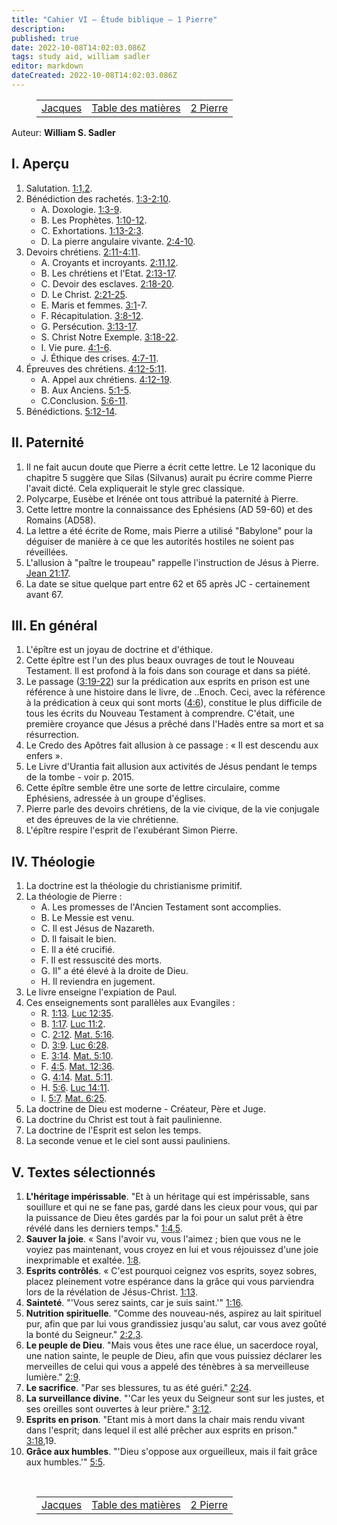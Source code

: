 ```yaml
---
title: "Cahier VI — Étude biblique — 1 Pierre"
description: 
published: true
date: 2022-10-08T14:02:03.086Z
tags: study aid, william sadler
editor: markdown
dateCreated: 2022-10-08T14:02:03.086Z
---
```


<figure class="table chapter-navigator">
	<table>
		<tbody>
		<tr>
			<td><a href="/fr/article/William_S_Sadler/Workbook_6_Bible_Study/Study_2_17_James">Jacques</a></td>
			<td><a href="/fr/article/William_S_Sadler/Workbook_6_Bible_Study/Index">Table des matières</a></td>
			<td><a href="/fr/article/William_S_Sadler/Workbook_6_Bible_Study/Study_2_19_2Peter">2 Pierre</a></td>
		</tr>
		</tbody>
	</table>
</figure>

Auteur: **William S. Sadler**

## I. Aperçu

1. Salutation. [1:1,2](/fr/Bible/1_Peter/1#v1).
2. Bénédiction des rachetés. [1:3-2:10](/fr/Bible/1_Peter/1#v3).
	- A. Doxologie. [1:3-9](/fr/Bible/1_Peter/1#v3).
	- B. Les Prophètes. [1:10-12](/fr/Bible/1_Peter/1#v10).
	- C. Exhortations. [1:13-2:3](/fr/Bible/1_Peter/1#v13).
	- D. La pierre angulaire vivante. [2:4-10](/fr/Bible/1_Peter/2#v4).
3. Devoirs chrétiens. [2:11-4:11](/fr/Bible/1_Peter/2#v11).
	- A. Croyants et incroyants. [2:11,12](/fr/Bible/1_Peter/2#v11).
	- B. Les chrétiens et l'Etat. [2:13-17](/fr/Bible/1_Peter/2#v13).
	- C. Devoir des esclaves. [2:18-20](/fr/Bible/1_Peter/2#v18).
	- D. Le Christ. [2:21-25](/fr/Bible/1_Peter/2#v21).
	- E. Maris et femmes. [3:1](/fr/Bible/1_Pierre/3#v1)-7.
	- F. Récapitulation. [3:8-12](/fr/Bible/1_Peter/3#v8).
	- G. Persécution. [3:13-17](/fr/Bible/1_Peter/3#v13).
	- S. Christ Notre Exemple. [3:18-22](/fr/Bible/1_Peter/3#v18).
	- I. Vie pure. [4:1-6](/fr/Bible/1_Pierre/4#v1).
	- J. Éthique des crises. [4:7-11](/fr/Bible/1_Peter/4#v7).
4. Épreuves des chrétiens. [4:12-5:11](/fr/Bible/1_Peter/4#v12).
	- A. Appel aux chrétiens. [4:12-19](/fr/Bible/1_Peter/4#v12).
	- B. Aux Anciens. [5:1-5](/fr/Bible/1_Pierre/5#v1).
	- C.Conclusion. [5:6-11](/fr/Bible/1_Peter/5#v6).
5. Bénédictions. [5:12-14](/fr/Bible/1_Peter/5#v12).

## II. Paternité

1. Il ne fait aucun doute que Pierre a écrit cette lettre. Le 12 laconique du chapitre 5 suggère que Silas (Silvanus) aurait pu écrire comme Pierre l'avait dicté. Cela expliquerait le style grec classique.
2. Polycarpe, Eusèbe et Irénée ont tous attribué la paternité à Pierre.
3. Cette lettre montre la connaissance des Ephésiens (AD 59-60) et des Romains (AD58).
4. La lettre a été écrite de Rome, mais Pierre a utilisé "Babylone" pour la déguiser de manière à ce que les autorités hostiles ne soient pas réveillées.
5. L'allusion à "paître le troupeau" rappelle l'instruction de Jésus à Pierre. [Jean 21:17](/fr/Bible/Jean/21#v17).
6. La date se situe quelque part entre 62 et 65 après JC - certainement avant 67.

## III. En général

1. L'épître est un joyau de doctrine et d'éthique.
2. Cette épître est l'un des plus beaux ouvrages de tout le Nouveau Testament. Il est profond à la fois dans son courage et dans sa piété.
3. Le passage ([3:19-22](/en/Bible/1_Peter/3#v19)) sur la prédication aux esprits en prison est une référence à une histoire dans le livre, de ..Enoch. Ceci, avec la référence à la prédication à ceux qui sont morts ([4:6](/en/Bible/1_Peter/4#v6)), constitue le plus difficile de tous les écrits du Nouveau Testament à comprendre. C'était, une première croyance que Jésus a prêché dans l'Hadès entre sa mort et sa résurrection.
4. Le Credo des Apôtres fait allusion à ce passage : « Il est descendu aux enfers ».
5. Le Livre d'Urantia fait allusion aux activités de Jésus pendant le temps de la tombe - voir p. 2015.
6. Cette épître semble être une sorte de lettre circulaire, comme Ephésiens, adressée à un groupe d'églises.
7. Pierre parle des devoirs chrétiens, de la vie civique, de la vie conjugale et des épreuves de la vie chrétienne.
8. L'épître respire l'esprit de l'exubérant Simon Pierre.

## IV. Théologie

1. La doctrine est la théologie du christianisme primitif.
2. La théologie de Pierre :
	- A. Les promesses de l'Ancien Testament sont accomplies.
	- B. Le Messie est venu.
	- C. Il est Jésus de Nazareth.
	- D. Il faisait le bien.
	- E. Il a été crucifié.
	- F. Il est ressuscité des morts.
	- G. Il" a été élevé à la droite de Dieu.
	- H. Il reviendra en jugement.
3. Le livre enseigne l'expiation de Paul.
4. Ces enseignements sont parallèles aux Evangiles :
	- R. [1:13](/en/Bible/1_Peter/1#v13). [Luc 12:35](/fr/Bible/Luc/12#v35).
	- B. [1:17](/en/Bible/1_Peter/1#v17). [Luc 11:2](/fr/Bible/Luc/11#v2).
	- C. [2:12](/en/Bible/1_Peter/2#v12). [Mat. 5:16](/fr/Bible/Matthieu/5#v16).
	- D. [3:9](/en/Bible/1_Peter/3#v9). [Luc 6:28](/fr/Bible/Luc/6#v28).
	- E. [3:14](/en/Bible/1_Peter/3#v14). [Mat. 5:10](/fr/Bible/Matthieu/5#v10).
	- F. [4:5](/en/Bible/1_Peter/4#v5). [Mat. 12:36](/fr/Bible/Matthieu/12#v36).
	- G. [4:14](/en/Bible/1_Peter/4#v14). [Mat. 5:11](/fr/Bible/Matthieu/5#v11).
	- H. [5:6](/en/Bible/1_Peter/5#v6). [Luc 14:11](/fr/Bible/Luc/14#v11).
	- I. [5:7](/en/Bible/1_Peter/5#v7). [Mat. 6:25](/fr/Bible/Matthieu/6#v25).
5. La doctrine de Dieu est moderne - Créateur, Père et Juge.
6. La doctrine du Christ est tout à fait paulinienne.
7. La doctrine de l'Esprit est selon les temps.
8. La seconde venue et le ciel sont aussi pauliniens.

## V. Textes sélectionnés

1. **L'héritage impérissable**. "Et à un héritage qui est impérissable, sans souillure et qui ne se fane pas, gardé dans les cieux pour vous, qui par la puissance de Dieu êtes gardés par la foi pour un salut prêt à être révélé dans les derniers temps." [1:4,5](/fr/Bible/1_Peter/1#v4).
2. **Sauver la joie**. « Sans l'avoir vu, vous l'aimez ; bien que vous ne le voyiez pas maintenant, vous croyez en lui et vous réjouissez d'une joie inexprimable et exaltée. [1:8](/fr/Bible/1_Peter/1#v8).
3. **Esprits contrôlés**. « C'est pourquoi ceignez vos esprits, soyez sobres, placez pleinement votre espérance dans la grâce qui vous parviendra lors de la révélation de Jésus-Christ. [1:13](/fr/Bible/1_Peter/1#v13).
4. **Sainteté**. "'Vous serez saints, car je suis saint.'" [1:16](/en/Bible/1_Peter/1#v16).
5. **Nutrition spirituelle**. "Comme des nouveau-nés, aspirez au lait spirituel pur, afin que par lui vous grandissiez jusqu'au salut, car vous avez goûté la bonté du Seigneur." [2:2,3](/fr/Bible/1_Peter/2#v2).
6. **Le peuple de Dieu**. "Mais vous êtes une race élue, un sacerdoce royal, une nation sainte, le peuple de Dieu, afin que vous puissiez déclarer les merveilles de celui qui vous a appelé des ténèbres à sa merveilleuse lumière." [2:9](/fr/Bible/1_Peter/2#v9).
7. **Le sacrifice**. "Par ses blessures, tu as été guéri." [2:24](/fr/Bible/1_Peter/2#v24).
8. **La surveillance divine**. "'Car les yeux du Seigneur sont sur les justes, et ses oreilles sont ouvertes à leur prière." [3:12](/fr/Bible/1_Peter/3#v12).
9. **Esprits en prison**. "Etant mis à mort dans la chair mais rendu vivant dans l'esprit; dans lequel il est allé prêcher aux esprits en prison." [3:18](/fr/Bible/1_Peter/3#v18),19.
10. **Grâce aux humbles**. "'Dieu s'oppose aux orgueilleux, mais il fait grâce aux humbles.'" [5:5](/en/Bible/1_Peter/5#v5).


<br>

<figure class="table chapter-navigator">
	<table>
		<tbody>
		<tr>
			<td><a href="/fr/article/William_S_Sadler/Workbook_6_Bible_Study/Study_2_17_James">Jacques</a></td>
			<td><a href="/fr/article/William_S_Sadler/Workbook_6_Bible_Study/Index">Table des matières</a></td>
			<td><a href="/fr/article/William_S_Sadler/Workbook_6_Bible_Study/Study_2_19_2Peter">2 Pierre</a></td>
		</tr>
		</tbody>
	</table>
</figure>